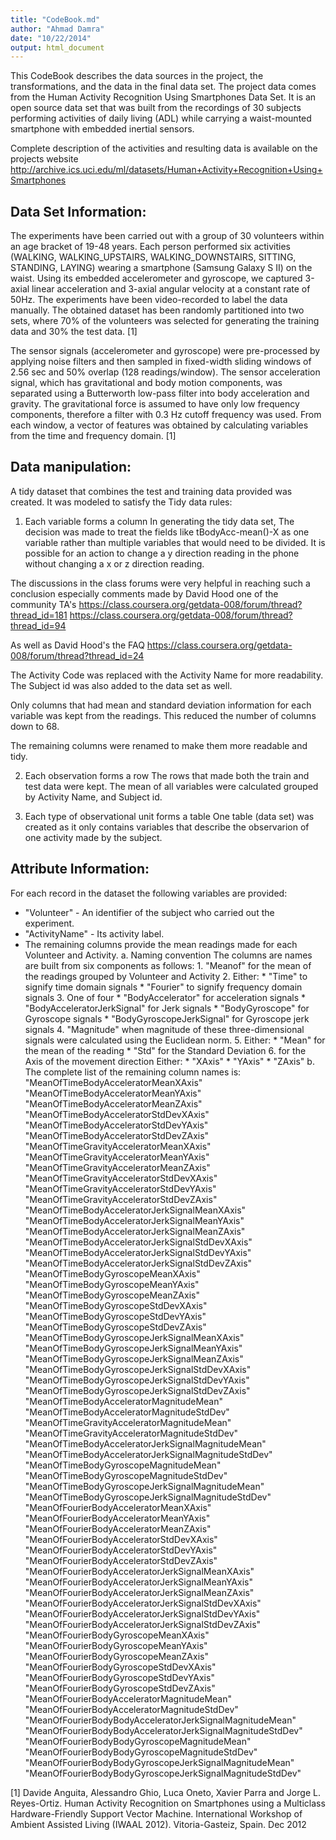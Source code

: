 ```yaml
---
title: "CodeBook.md"
author: "Ahmad Damra"
date: "10/22/2014"
output: html_document
---
```


This CodeBook describes the data sources in the project, the transformations, and the data in the final data set.
The project data comes from the Human Activity Recognition Using Smartphones Data Set. It is an open source data set that was built from the recordings of 30 subjects performing activities of daily living (ADL) while carrying a waist-mounted smartphone with embedded inertial sensors.

Complete description of the activities and resulting data is available on the projects website 
http://archive.ics.uci.edu/ml/datasets/Human+Activity+Recognition+Using+Smartphones

## Data Set Information:

The experiments have been carried out with a group of 30 volunteers within an age bracket of 19-48 years. Each person performed six activities (WALKING, WALKING_UPSTAIRS, WALKING_DOWNSTAIRS, SITTING, STANDING, LAYING) wearing a smartphone (Samsung Galaxy S II) on the waist. Using its embedded accelerometer and gyroscope, we captured 3-axial linear acceleration and 3-axial angular velocity at a constant rate of 50Hz. The experiments have been video-recorded to label the data manually. The obtained dataset has been randomly partitioned into two sets, where 70% of the volunteers was selected for generating the training data and 30% the test data. [1]

The sensor signals (accelerometer and gyroscope) were pre-processed by applying noise filters and then sampled in fixed-width sliding windows of 2.56 sec and 50% overlap (128 readings/window). The sensor acceleration signal, which has gravitational and body motion components, was separated using a Butterworth low-pass filter into body acceleration and gravity. The gravitational force is assumed to have only low frequency components, therefore a filter with 0.3 Hz cutoff frequency was used. From each window, a vector of features was obtained by calculating variables from the time and frequency domain. [1]

## Data manipulation:

A tidy dataset that combines the test and training data provided was created. It was modeled to satisfy the Tidy data rules:

1. Each variable forms a column
In generating the tidy data set, The decision was made to treat the fields like  tBodyAcc-mean()-X as one variable rather than multiple variables that would need to be divided. It is possible for an action to change a y direction reading in the phone without changing a x or z direction reading.

The discussions in the class forums were very helpful in reaching such a conclusion especially comments made by David Hood one of the community TA's
https://class.coursera.org/getdata-008/forum/thread?thread_id=181
https://class.coursera.org/getdata-008/forum/thread?thread_id=94

As well as David Hood's the FAQ 
https://class.coursera.org/getdata-008/forum/thread?thread_id=24

The Activity Code was replaced with the Activity Name for more readability. The Subject id was also added to the data set as well. 

Only columns that had mean and standard deviation information for  each variable was kept from the readings. This reduced the number of columns down to 68.

The remaining columns were renamed to make them more readable and tidy.

2. Each observation forms a row
The rows that made both the train and test data were kept. The mean of all variables were calculated grouped by Activity Name, and Subject id.

3. Each type of observational unit forms a table
One table (data set) was created as it only contains variables that describe the observarion of one activity made by the subject.


## Attribute Information:
For each record in the dataset the following variables are provided: 
* "Volunteer" - An identifier of the subject who carried out the experiment.
* "ActivityName" -  Its activity label. 
* The remaining columns provide the mean readings made for each Volunteer and Activity. 
	a. Naming convention
		The columns are names are built from six components as follows:
		1. "Meanof" for the mean of the readings grouped by Volunteer and Activity
		2. Either:
			* "Time" to signify time domain signals
			* "Fourier" to signify frequency domain signals
		3. One of four 
		  * "BodyAccelerator" for acceleration signals
		  * "BodyAcceleratorJerkSignal" for Jerk signals 
		  * "BodyGyroscope" for Gyroscope signals
		  * "BodyGyroscopeJerkSignal" for Gyroscope jerk signals
		4. "Magnitude" when magnitude of these three-dimensional signals were calculated using the Euclidean norm.
		5. Either:
			* "Mean" for the mean of the reading
			* "Std" for the Standard Deviation
		6. for the Axis of the movement direction Either:
			* "XAxis"
			* "YAxis"
			* "ZAxis"
	b. The complete list of the remaining column names is:
		"MeanOfTimeBodyAcceleratorMeanXAxis" 
		"MeanOfTimeBodyAcceleratorMeanYAxis" 
		"MeanOfTimeBodyAcceleratorMeanZAxis" 
		"MeanOfTimeBodyAcceleratorStdDevXAxis" 
		"MeanOfTimeBodyAcceleratorStdDevYAxis" 
		"MeanOfTimeBodyAcceleratorStdDevZAxis" 
		"MeanOfTimeGravityAcceleratorMeanXAxis" 
		"MeanOfTimeGravityAcceleratorMeanYAxis" 
		"MeanOfTimeGravityAcceleratorMeanZAxis" 
		"MeanOfTimeGravityAcceleratorStdDevXAxis" 
		"MeanOfTimeGravityAcceleratorStdDevYAxis" 
		"MeanOfTimeGravityAcceleratorStdDevZAxis" 
		"MeanOfTimeBodyAcceleratorJerkSignalMeanXAxis" 
		"MeanOfTimeBodyAcceleratorJerkSignalMeanYAxis" 
		"MeanOfTimeBodyAcceleratorJerkSignalMeanZAxis" 
		"MeanOfTimeBodyAcceleratorJerkSignalStdDevXAxis" 
		"MeanOfTimeBodyAcceleratorJerkSignalStdDevYAxis" 
		"MeanOfTimeBodyAcceleratorJerkSignalStdDevZAxis" 
		"MeanOfTimeBodyGyroscopeMeanXAxis" 
		"MeanOfTimeBodyGyroscopeMeanYAxis" 
		"MeanOfTimeBodyGyroscopeMeanZAxis" 
		"MeanOfTimeBodyGyroscopeStdDevXAxis" 
		"MeanOfTimeBodyGyroscopeStdDevYAxis" 
		"MeanOfTimeBodyGyroscopeStdDevZAxis" 
		"MeanOfTimeBodyGyroscopeJerkSignalMeanXAxis" 
		"MeanOfTimeBodyGyroscopeJerkSignalMeanYAxis" 
		"MeanOfTimeBodyGyroscopeJerkSignalMeanZAxis" 
		"MeanOfTimeBodyGyroscopeJerkSignalStdDevXAxis" 
		"MeanOfTimeBodyGyroscopeJerkSignalStdDevYAxis" 
		"MeanOfTimeBodyGyroscopeJerkSignalStdDevZAxis" 
		"MeanOfTimeBodyAcceleratorMagnitudeMean" 
		"MeanOfTimeBodyAcceleratorMagnitudeStdDev" 
		"MeanOfTimeGravityAcceleratorMagnitudeMean" 
		"MeanOfTimeGravityAcceleratorMagnitudeStdDev" 
		"MeanOfTimeBodyAcceleratorJerkSignalMagnitudeMean" 
		"MeanOfTimeBodyAcceleratorJerkSignalMagnitudeStdDev" 
		"MeanOfTimeBodyGyroscopeMagnitudeMean" 
		"MeanOfTimeBodyGyroscopeMagnitudeStdDev" 
		"MeanOfTimeBodyGyroscopeJerkSignalMagnitudeMean" 
		"MeanOfTimeBodyGyroscopeJerkSignalMagnitudeStdDev" 
		"MeanOfFourierBodyAcceleratorMeanXAxis" 
		"MeanOfFourierBodyAcceleratorMeanYAxis" 
		"MeanOfFourierBodyAcceleratorMeanZAxis" 
		"MeanOfFourierBodyAcceleratorStdDevXAxis" 
		"MeanOfFourierBodyAcceleratorStdDevYAxis" 
		"MeanOfFourierBodyAcceleratorStdDevZAxis" 
		"MeanOfFourierBodyAcceleratorJerkSignalMeanXAxis" 
		"MeanOfFourierBodyAcceleratorJerkSignalMeanYAxis" 
		"MeanOfFourierBodyAcceleratorJerkSignalMeanZAxis" 
		"MeanOfFourierBodyAcceleratorJerkSignalStdDevXAxis" 
		"MeanOfFourierBodyAcceleratorJerkSignalStdDevYAxis" 
		"MeanOfFourierBodyAcceleratorJerkSignalStdDevZAxis" 
		"MeanOfFourierBodyGyroscopeMeanXAxis" 
		"MeanOfFourierBodyGyroscopeMeanYAxis" 
		"MeanOfFourierBodyGyroscopeMeanZAxis" 
		"MeanOfFourierBodyGyroscopeStdDevXAxis" 
		"MeanOfFourierBodyGyroscopeStdDevYAxis" 
		"MeanOfFourierBodyGyroscopeStdDevZAxis" 
		"MeanOfFourierBodyAcceleratorMagnitudeMean" 
		"MeanOfFourierBodyAcceleratorMagnitudeStdDev" 
		"MeanOfFourierBodyBodyAcceleratorJerkSignalMagnitudeMean" 
		"MeanOfFourierBodyBodyAcceleratorJerkSignalMagnitudeStdDev" 
		"MeanOfFourierBodyBodyGyroscopeMagnitudeMean" 
		"MeanOfFourierBodyBodyGyroscopeMagnitudeStdDev" 
		"MeanOfFourierBodyBodyGyroscopeJerkSignalMagnitudeMean" 
		"MeanOfFourierBodyBodyGyroscopeJerkSignalMagnitudeStdDev"



[1] Davide Anguita, Alessandro Ghio, Luca Oneto, Xavier Parra and Jorge L. Reyes-Ortiz. Human Activity Recognition on Smartphones using a Multiclass Hardware-Friendly Support Vector Machine. International Workshop of Ambient Assisted Living (IWAAL 2012). Vitoria-Gasteiz, Spain. Dec 2012